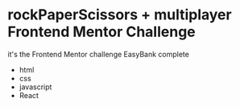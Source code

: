 # rockPaperScissors + multiplayer Frontend Mentor Challenge

it's the Frontend Mentor challenge EasyBank complete

- html
- css
- javascript
- React

